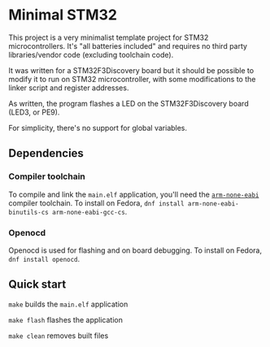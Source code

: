 # Minimal STM32

This project is a very minimalist template project for STM32 microcontrollers. It's "all batteries included" and requires no third party libraries/vendor code (excluding toolchain code).

It was written for a STM32F3Discovery board but it should be possible to modify it to run on STM32 microcontroller, with some modifications to the linker script and register addresses.

As written, the program flashes a LED on the STM32F3Discovery board (LED3, or PE9). 

For simplicity, there's no support for global variables. 

## Dependencies
### Compiler toolchain
To compile and link the `main.elf` application, you'll need the [`arm-none-eabi`](https://launchpad.net/gcc-arm-embedded/+download) compiler toolchain. To install on Fedora, `dnf install arm-none-eabi-binutils-cs arm-none-eabi-gcc-cs`. 

### Openocd
Openocd is used for flashing and on board debugging. To install on Fedora, `dnf install openocd`. 

## Quick start
`make` builds the `main.elf` application

`make flash` flashes the application

`make clean` removes built files
